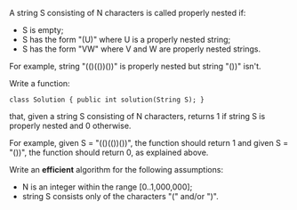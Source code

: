 A string S consisting of N characters is called properly nested if:
- S is empty;
- S has the form "(U)" where U is a properly nested string;
- S has the form "VW" where V and W are properly nested strings.

For example, string "(()(())())" is properly nested but string "())" isn't.

Write a function:
```
class Solution { public int solution(String S); }
```
that, given a string S consisting of N characters, returns 1 if string S is properly nested and 0 otherwise.

For example, given S = "(()(())())", the function should return 1 and given S = "())", the function should return 0, as explained above.

Write an **efficient** algorithm for the following assumptions:
- N is an integer within the range [0..1,000,000];
- string S consists only of the characters "(" and/or ")".
